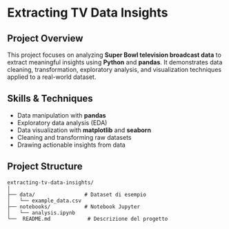 # Extracting TV Data Insights

## Project Overview
This project focuses on analyzing **Super Bowl television broadcast data** to extract meaningful insights using **Python** and **pandas**. It demonstrates data cleaning, transformation, exploratory analysis, and visualization techniques applied to a real-world dataset.

## Skills & Techniques
- Data manipulation with **pandas**
- Exploratory data analysis (EDA)
- Data visualization with **matplotlib** and **seaborn**
- Cleaning and transforming raw datasets
- Drawing actionable insights from data

## Project Structure
```text
extracting-tv-data-insights/
│
├── data/                # Dataset di esempio
│   └── example_data.csv
├── notebooks/           # Notebook Jupyter
│   └── analysis.ipynb
└──  README.md            # Descrizione del progetto

